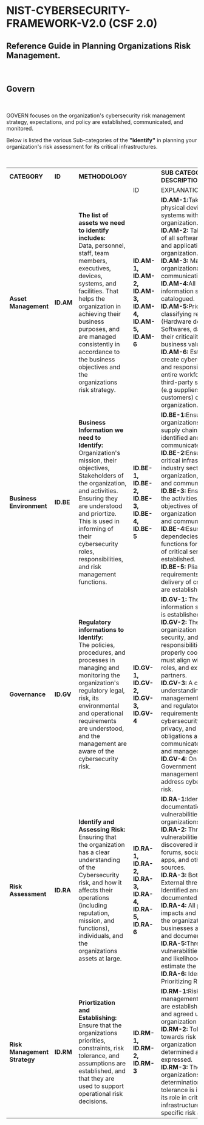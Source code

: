 # NIST-CYBERSECURITY-FRAMEWORK-V2.0 (CSF 2.0)

<h2>Reference Guide in Planning Organizations Risk Management.</h2>

<br>

<h2>Govern</h2>


<br>

GOVERN focuses on the organization's cybersecurity risk management strategy, expectations, and policy are established, communicated, and monitored.<br>

Below is listed the various Sub-categories of the <strong>"Identify"</strong> in planning your organization's risk assessment for its critical infrastructures. 


<br>

<table>
<tr>
<td><strong>CATEGORY</strong></td><td><strong>ID</strong></td><td><strong>METHODOLOGY</strong></td><td></td><td><strong>SUB CATEGORY DESCRIPTION</strong></td>
</tr>
<tr>
<tr>
<td>  </td><td>  </td><td>  </td><td> ID</td><td>EXPLANATION</td>
</tr>
<td><strong>Asset Management</strong></td><td><strong>ID.AM</strong></td><td><strong>The list of assets we need to identify includes:</strong><br> Data, personnel, staff, team members, executives, devices, systems, and facilities. That helps the organization in achieving their business purposes, and are managed consistently in accordance to the business objectives and the organizations risk strategy.
</td><td><strong>ID.AM-1, ID.AM-2, ID.AM-3, ID.AM-4, ID.AM-5, ID.AM-6 </strong></td><td><strong>ID.AM-1:</strong>Take inventory of physical devices and systems within the organization. <br><strong>ID.AM-2:</strong> Take inventory of all softwares platforms and applications within the organization.                                  <br><strong>ID.AM-3:</strong> Mapp all organizational data and communication flow.                                                                                        <br><strong>ID.AM-4:</strong>All External information systems are catalogued.    <br>                                                                                              <strong>ID.AM-5:</strong>Priortizing and classifying resources (Hardware devices, Softwares, data), based on their criticality and business value. <br>
    <strong>ID.AM-6:</strong> Establish or create cybersecurity roles, and responsibilities for the entire workfoce, and third-party stakeholders (e.g suppliers, partners, customers) of the organization.
</td>
</tr>
<td><strong>Business Environment</strong></td><td><strong>ID.BE</strong></td><td><strong>Business Information we need to Identify:</strong><br> Organization's mission, their objectives, Stakeholders of the organization, and activities. Ensuring they are understood and priortize. This is used in informing of their cybersecurity roles, responsibilities, and risk management functions.
</td><td><strong>ID.BE-1, ID.BE-2, ID.BE-3, ID.BE-4, ID.BE-5 </strong></td><td><strong>ID.BE-1:</strong>Ensure the organizations role in the supply chain are all identified and communicated.   <br><strong>ID.BE-2:</strong>Ensuring all the critical infrastructure and industry sector of the organization, are identified and communicated.                                  <br><strong> ID.BE-3:</strong> Ensure that all the activities, mission, and objectives of the organization is established and communicated.                                                                                        <br><strong>ID.BE-4:</strong>Esure all dependecies and critical functions for the delivery of critical services are established.     <br>                                                                                              <strong> ID.BE-5:</strong> Pliability requirements to support delivery of critical services are established.  <br>
   </td>
</tr>
<td><strong>Governance</strong></td><td><strong>ID.GV</strong></td><td><strong>Regulatory informations  to Identify:</strong><br> The policies, procedures, and processes in managing and monitoring the organization's regulatory legal, risk, its environmental and operational requirements are understood, and the management are aware of the cybersecurity risk.
</td><td><strong>ID.GV-1, ID.GV-2, ID.GV-3, ID.GV-4 </strong></td><td><strong>ID.GV-1:</strong> The organization information security policy is established.       <br><strong>ID.GV-2:</strong> The roles of the organization Information security, and responsibilities are properly coordinated, and must align with internal roles, and external partners.                                  <br><strong> ID.GV-3:</strong> A clear understanding and management of the Legal and regulatory requirements, regarding cybersecurity, including privacy, and civil liberties obligations are communicated,understood and managed.                                                                                        <br><strong>ID.GV-4: </strong>  On how the Government and risk management processes address cybersecurity risk.      
   </td>
    </tr>
<td><strong>Risk Assessment</strong></td><td><strong>ID.RA</strong></td><td><strong>Identify and Assessing Risk:</strong><br> Ensuring that the organization has a clear understanding of the Cybersecurity risk, and how it affects their operations (including reputation, mission, and functions), individuals, and the organizations assets at large.
</td><td><strong>ID.RA-1, ID.RA-2, ID.RA-3, ID.RA-4, ID.RA-5, ID.RA-6</strong></td><td><strong>ID.RA-1:</strong>Identifying and documentation of all vulnerabilities in the organizations Assets.      <br><strong>ID.RA-2:</strong> Threat and vulnerabilities information discovered in online forums, social networking apps, and other relevant sources.                                 <br><strong>ID.RA-3:</strong> Both Internal and External threats are Identified and documented.                                                                                        <br><strong>ID.RA-4:</strong>
                                                                                                                                                                                                      All potential impacts and likelihood on the organizations businesses are identified and documented.   <br>                                                                                              <strong>ID.RA-5:</strong>Threats, vulnerabilities, impacts, and likelihood are used to estimate the risk.<br>
    <strong>ID.RA-6:</strong> Identifying and Prioritizing Risk response.

</td>
</tr>
<td><strong>Risk Management Strategy</strong></td><td><strong>ID.RM</strong></td><td><strong>Priortization and Establishing:</strong><br> Ensure that the organizations priorities, constraints, risk tolerance, and assumptions are established, and that they are used to support operational risk decisions.
</td><td><strong>ID.RM-1, ID.RM-2, ID.RM-3</strong></td><td><strong>ID.RM-1:</strong>Risk management processes are established, managed, and agreed upon by the organization stakeholders.       <br><strong>ID.RM-2:</strong> Tolerance towards risk by the organization must be determined and clearly expressed.                                <br><strong>ID.RM-3:</strong>  The organizations determination of risk tolerance is informed by its role in critical infrastructure and sector-specific risk analysis.   

</td>
